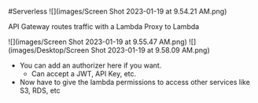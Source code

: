 #Serverless
![](images/Screen Shot 2023-01-19 at 9.54.21 AM.png)

API Gateway routes traffic with a Lambda Proxy to Lambda

![](images/Screen Shot 2023-01-19 at 9.55.47 AM.png)
![](images/Desktop/Screen Shot 2023-01-19 at 9.58.09 AM.png)
- You can add an authorizer here if you want.
  - Can accept a JWT, API Key, etc.
- Now have to give the lambda permissions to access other services like S3, RDS, etc
